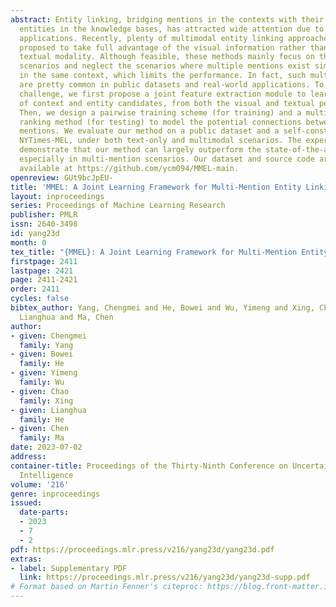 ```yaml
---
abstract: Entity linking, bridging mentions in the contexts with their corresponding
  entities in the knowledge bases, has attracted wide attention due to many potential
  applications. Recently, plenty of multimodal entity linking approaches have been
  proposed to take full advantage of the visual information rather than solely the
  textual modality. Although feasible, these methods mainly focus on the single-mention
  scenarios and neglect the scenarios where multiple mentions exist simultaneously
  in the same context, which limits the performance. In fact, such multi-mention scenarios
  are pretty common in public datasets and real-world applications. To solve this
  challenge, we first propose a joint feature extraction module to learn the representations
  of context and entity candidates, from both the visual and textual perspectives.
  Then, we design a pairwise training scheme (for training) and a multi-mention collaborative
  ranking method (for testing) to model the potential connections between different
  mentions. We evaluate our method on a public dataset and a self-constructed dataset,
  NYTimes-MEL, under both text-only and multimodal scenarios. The experimental results
  demonstrate that our method can largely outperform the state-of-the-art methods,
  especially in multi-mention scenarios. Our dataset and source code are publicly
  available at https://github.com/ycm094/MMEL-main.
openreview: GUt9bcJpEU-
title: 'MMEL: A Joint Learning Framework for Multi-Mention Entity Linking'
layout: inproceedings
series: Proceedings of Machine Learning Research
publisher: PMLR
issn: 2640-3498
id: yang23d
month: 0
tex_title: "{MMEL}: A Joint Learning Framework for Multi-Mention Entity Linking"
firstpage: 2411
lastpage: 2421
page: 2411-2421
order: 2411
cycles: false
bibtex_author: Yang, Chengmei and He, Bowei and Wu, Yimeng and Xing, Chao and He,
  Lianghua and Ma, Chen
author:
- given: Chengmei
  family: Yang
- given: Bowei
  family: He
- given: Yimeng
  family: Wu
- given: Chao
  family: Xing
- given: Lianghua
  family: He
- given: Chen
  family: Ma
date: 2023-07-02
address:
container-title: Proceedings of the Thirty-Ninth Conference on Uncertainty in Artificial
  Intelligence
volume: '216'
genre: inproceedings
issued:
  date-parts:
  - 2023
  - 7
  - 2
pdf: https://proceedings.mlr.press/v216/yang23d/yang23d.pdf
extras:
- label: Supplementary PDF
  link: https://proceedings.mlr.press/v216/yang23d/yang23d-supp.pdf
# Format based on Martin Fenner's citeproc: https://blog.front-matter.io/posts/citeproc-yaml-for-bibliographies/
---
```

